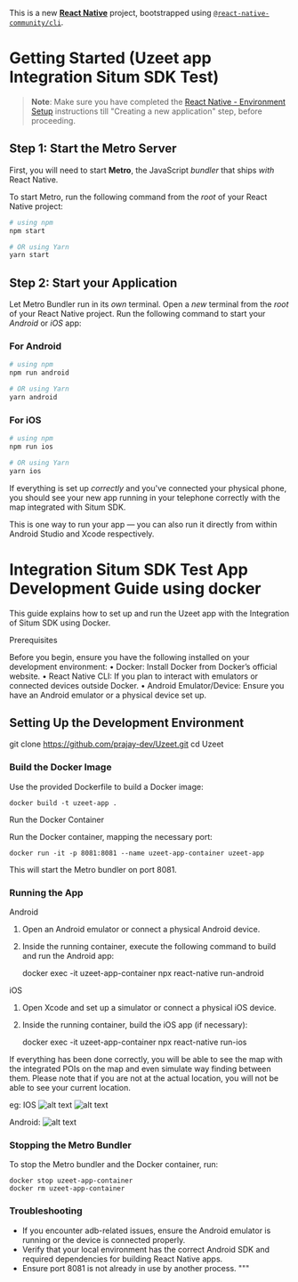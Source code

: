This is a new [**React Native**](https://reactnative.dev) project, bootstrapped using [`@react-native-community/cli`](https://github.com/react-native-community/cli).

# Getting Started (Uzeet app Integration Situm SDK Test)

> **Note**: Make sure you have completed the [React Native - Environment Setup](https://reactnative.dev/docs/environment-setup) instructions till "Creating a new application" step, before proceeding.

## Step 1: Start the Metro Server

First, you will need to start **Metro**, the JavaScript _bundler_ that ships _with_ React Native.

To start Metro, run the following command from the _root_ of your React Native project:

```bash
# using npm
npm start

# OR using Yarn
yarn start
```

## Step 2: Start your Application

Let Metro Bundler run in its _own_ terminal. Open a _new_ terminal from the _root_ of your React Native project. Run the following command to start your _Android_ or _iOS_ app:

### For Android

```bash
# using npm
npm run android

# OR using Yarn
yarn android
```

### For iOS

```bash
# using npm
npm run ios

# OR using Yarn
yarn ios
```

If everything is set up _correctly_ and you've connected your physical phone, you should see your new app running in your telephone correctly with the map integrated with Situm SDK.

This is one way to run your app — you can also run it directly from within Android Studio and Xcode respectively.

# Integration Situm SDK Test App Development Guide using docker

This guide explains how to set up and run the Uzeet app with the Integration of Situm SDK using Docker.

Prerequisites

Before you begin, ensure you have the following installed on your development environment:
• Docker: Install Docker from Docker’s official website.
• React Native CLI: If you plan to interact with emulators or connected devices outside Docker.
• Android Emulator/Device: Ensure you have an Android emulator or a physical device set up.

## Setting Up the Development Environment

git clone https://github.com/prajay-dev/Uzeet.git
cd Uzeet

### Build the Docker Image

Use the provided Dockerfile to build a Docker image:

    docker build -t uzeet-app .

Run the Docker Container

Run the Docker container, mapping the necessary port:

    docker run -it -p 8081:8081 --name uzeet-app-container uzeet-app

This will start the Metro bundler on port 8081.

### Running the App

Android

1. Open an Android emulator or connect a physical Android device.
2. Inside the running container, execute the following command to build and run the Android app:

   docker exec -it uzeet-app-container npx react-native run-android

iOS

1. Open Xcode and set up a simulator or connect a physical iOS device.
2. Inside the running container, build the iOS app (if necessary):

   docker exec -it uzeet-app-container npx react-native run-ios

If everything has been done correctly, you will be able to see the map with the integrated POIs on the map and even simulate way finding between them. Please note that if you are not at the actual location, you will not be able to see your current location.

eg: IOS
![alt text](IMG_7922.PNG) ![alt text](IMG_7923.PNG)

Android:
![alt text](android.PNG)

### Stopping the Metro Bundler

To stop the Metro bundler and the Docker container, run:

    docker stop uzeet-app-container
    docker rm uzeet-app-container

### Troubleshooting

- If you encounter adb-related issues, ensure the Android emulator is running or the device is connected properly.
- Verify that your local environment has the correct Android SDK and required dependencies for building React Native apps.
- Ensure port 8081 is not already in use by another process.
  """
